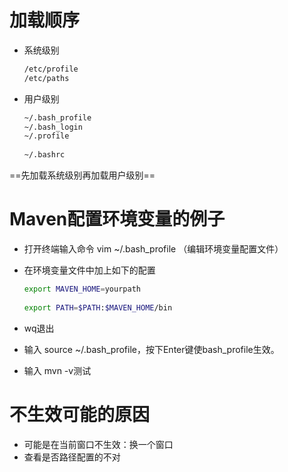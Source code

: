 # 加载顺序

- 系统级别

  ```sh
  /etc/profile
  /etc/paths 
  ```

- 用户级别

  ```sh
  ~/.bash_profile 
  ~/.bash_login 
  ~/.profile 
    
  ~/.bashrc
  ```

==先加载系统级别再加载用户级别==

# Maven配置环境变量的例子

- 打开终端输入命令 vim ~/.bash_profile （编辑环境变量配置文件）

- 在环境变量文件中加上如下的配置

  ```sh
  export MAVEN_HOME=yourpath
    
  export PATH=$PATH:$MAVEN_HOME/bin
  ```

- wq退出

- 输入 source ~/.bash_profile，按下Enter键使bash_profile生效。

- 输入 mvn -v测试

# 不生效可能的原因

- 可能是在当前窗口不生效：换一个窗口
- 查看是否路径配置的不对